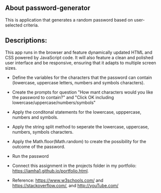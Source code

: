 ## About password-generator

This is application that generates a random password based on user-selected criteria. 


## Descriptions:

This app runs in the browser and feature dynamically updated HTML and CSS powered by  JavaScript code. It will also feature a clean and polished user interface and be responsive, ensuring that it adapts to multiple screen sizes.

* Define the variables for the characters that the password can contain (lowercase, uppercase letters, numbers and symbols characters).

* Create the prompts for question "How mant characters would you like the password to contain?" and "Click OK including lowercase/uppercase/numbers/symbols"

* Apply the conditonal statements for the lowercase, upppercase, numbers and symbols.

* Apply the string split method to seperate the lowercase, uppercase, numbers, symbols characters.

* Apply the Math.floor(Math.random) to create the possibility for the outcome of the password.

* Run the password

* Connect this assignment in the projects folder in my portfolio: https://iamha1.github.io/portfolio.html.

* Reference: https://www.w3schools.com/ and https://stackoverflow.com/, and http://youTube.com/ 